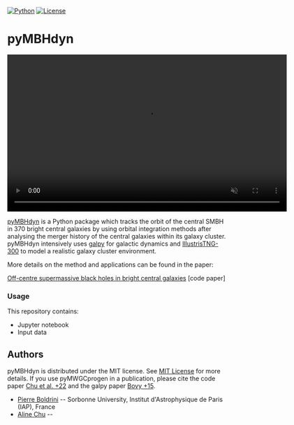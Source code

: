 
[![Python](https://img.shields.io/badge/python-3.8.2-blue.svg)](https://python.org)
[![License](https://img.shields.io/badge/License-MIT-blue.svg)](https://choosealicense.com/licenses/mit/)

# pyMBHdyn


<div id="video">	
									<video width="640" height="360" controls autoplay muted>
									    <source src="kick.mp4" type="video/mp4">
									</video>
								</div>

[pyMBHdyn](https://github.com/Blackholan/pyMBHdyn) is a Python package which tracks the orbit of the central SMBH in 370 bright central galaxies by
using orbital integration methods after analysing the merger history of the central galaxies within its galaxy cluster. pyMBHdyn intensively uses [galpy](https://www.galpy.org/) for galactic dynamics and [IllustrisTNG-300](https://www.tng-project.org/data/downloads/TNG300-1/) to model a realistic galaxy cluster environment.

More details on the method and applications can be found in the paper:

[Off-centre supermassive black holes in bright central galaxies](https://arxiv.org/abs/2212.13277) [code paper]


### Usage

This repository contains: 

* Jupyter notebook
* Input data

## Authors

pyMBHdyn is distributed under the MIT license. See [MIT License](https://en.wikipedia.org/wiki/MIT_License) for more details. 
If you use pyMWGCprogen in a publication, please cite the code paper [Chu et al. +22](https://arxiv.org/abs/2212.13277) and the galpy paper [Bovy +15](https://arxiv.org/abs/1412.3451).

* [Pierre Boldrini](mailto:boldrini@iap.fr) -- Sorbonne University, Institut d'Astrophysique de Paris (IAP), France
* [Aline Chu](mailto:aline.chu96@gmail.com) -- 

